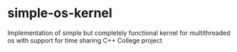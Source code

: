 # simple-os-kernel
Implementation of simple but completely functional kernel for multithreaded os with support for time sharing
C++
College project
